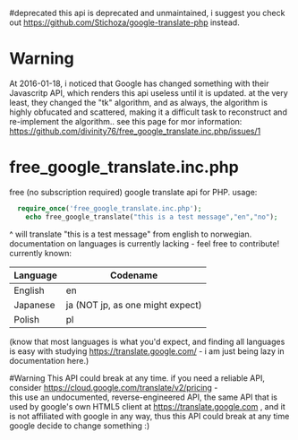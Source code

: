 #deprecated
this api is deprecated and unmaintained, i suggest you check out https://github.com/Stichoza/google-translate-php instead.

# Warning
At 2016-01-18, i noticed that Google has changed something with their Javascritp API, which renders this api useless until it is updated.
at the very least, they changed the "tk" algorithm, and as always, the algorithm is highly obfucated and scattered, making it a difficult task to reconstruct and re-implement the algorithm.. see this page for mor information: https://github.com/divinity76/free_google_translate.inc.php/issues/1
# free_google_translate.inc.php
free (no subscription required) google translate api for PHP.
usage: 
```php
  require_once('free_google_translate.inc.php');
	echo free_google_translate("this is a test message","en","no");
```
^ will translate "this is a test message" from english to norwegian. documentation on languages is currently lacking - feel free to contribute! currently known:

Language  | Codename
------------- | -------------
English  | en
Japanese  | ja (NOT jp, as one might expect)
Polish | pl

(know that most languages is what you'd expect, and finding all languages is easy with studying https://translate.google.com/ - i am just being lazy in documentation here.)

#Warning
This API could break at any time. if you need a reliable API, consider https://cloud.google.com/translate/v2/pricing -  
this use an undocumented, reverse-engineered API, the same API that is used by google's own HTML5 client at https://translate.google.com , and it is not affiliated with google in any way, thus this API could break at any time google decide to change something :)
